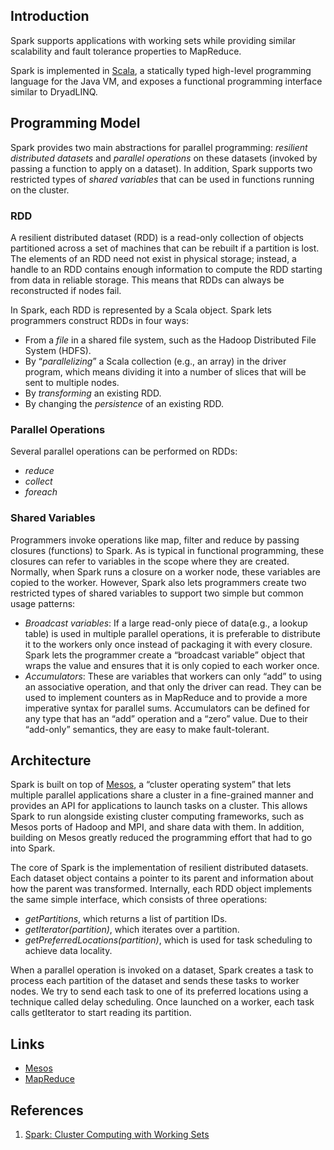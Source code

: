 ## Introduction

Spark supports applications with working sets while providing similar scalability and fault tolerance properties to MapReduce.

Spark is implemented in [Scala](), a statically typed high-level programming language for the Java VM, and exposes a functional programming interface similar to DryadLINQ.

## Programming Model

Spark provides two main abstractions for parallel programming: *resilient distributed datasets* and *parallel operations* on these datasets (invoked by passing a function to apply on a dataset).
In addition, Spark supports two restricted types of *shared variables* that can be used in functions running on the cluster.

### RDD

A resilient distributed dataset (RDD) is a read-only collection of objects partitioned across a set of machines that can be rebuilt if a partition is lost.
The elements of an RDD need not exist in physical storage; instead, a handle to an RDD contains enough information to compute the RDD starting from data in reliable storage.
This means that RDDs can always be reconstructed if nodes fail.

In Spark, each RDD is represented by a Scala object.
Spark lets programmers construct RDDs in four ways:

- From a *file* in a shared file system, such as the Hadoop Distributed File System (HDFS).
- By “*parallelizing*” a Scala collection (e.g., an array) in the driver program, which means dividing it into a number of slices that will be sent to multiple nodes.
- By *transforming* an existing RDD.
- By changing the *persistence* of an existing RDD.

### Parallel Operations

Several parallel operations can be performed on RDDs:

- *reduce*
- *collect*
- *foreach*

### Shared Variables

Programmers invoke operations like map, filter and reduce by passing closures (functions) to Spark.
As is typical in functional programming, these closures can refer to variables in the scope where they are created.
Normally, when Spark runs a closure on a worker node, these variables are copied to the worker.
However, Spark also lets programmers create two restricted types of shared variables to support two simple but common usage patterns:

- *Broadcast variables*:
  If a large read-only piece of data(e.g., a lookup table) is used in multiple parallel operations, it is preferable to distribute it to the workers only once instead of packaging it with every closure.
  Spark lets the programmer create a “broadcast variable” object that wraps the value and ensures that it is only copied to each worker once.
- *Accumulators*:
  These are variables that workers can only “add” to using an associative operation, and that only the driver can read.
  They can be used to implement counters as in MapReduce and to provide a more imperative syntax for parallel sums.
  Accumulators can be defined for any type that has an “add” operation and a “zero” value. Due to their “add-only” semantics, they are easy to make fault-tolerant.

## Architecture

Spark is built on top of [Mesos](/docs/CS/Distributed/Cluster_Scheduler.md?id=Mesos), a “cluster operating system” that lets multiple parallel applications share a cluster in a fine-grained manner and provides an API for applications to launch tasks on a cluster.
This allows Spark to run alongside existing cluster computing frameworks, such as Mesos ports of Hadoop and MPI, and share data with them.
In addition, building on Mesos greatly reduced the programming effort that had to go into Spark.

The core of Spark is the implementation of resilient distributed datasets.
Each
dataset object contains a pointer to its parent and information about how the parent was transformed.
Internally, each RDD object implements the same simple interface, which consists of three operations:

- *getPartitions*, which returns a list of partition IDs.
- *getIterator(partition)*, which iterates over a partition.
- *getPreferredLocations(partition)*, which is used for task scheduling to achieve data locality.

When a parallel operation is invoked on a dataset, Spark creates a task to process each partition of the dataset and sends these tasks to worker nodes.
We try to send each task to one of its preferred locations using a technique called delay scheduling.
Once launched on a worker, each task calls getIterator to start reading its partition.

## Links

- [Mesos](/docs/CS/Distributed/Cluster_Scheduler.md?id=Mesos)
- [MapReduce](/docs/CS/Distributed/MapReduce.md)

## References

1. [Spark: Cluster Computing with Working Sets](https://people.csail.mit.edu/matei/papers/2010/hotcloud_spark.pdf)
